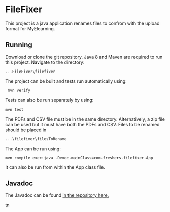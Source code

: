 
# FileFixer

This project is a java application renames files to confrom with the upload format for MyElearning.


## Running

Download or clone the git repository. Java 8 and Maven are required to run this project.
Navigate to the directory:

```
...FileFixer\filefixer
```

The project can be built and tests run automatically using:

```bash
 mvn verify
```
Tests can also be run separately by using:
```bash
mvn test
```
The PDFs and CSV file must be in the same directory. Alternatively, a zip file can be used but it must have both the PDFs and CSV.
Files to be renamed should be placed in
```
...\filefixer\filesToRename
```
The App can be run using:
```
mvn compile exec:java -Dexec.mainClass=com.freshers.filefixer.App
```
It can also be run from within the App class file.


## Javadoc
The Javadoc can be found [in the repository here.](https://github.com/KcMentor/FileFixer/tree/main/filefixer/target/site/apidocs)

tn
    
